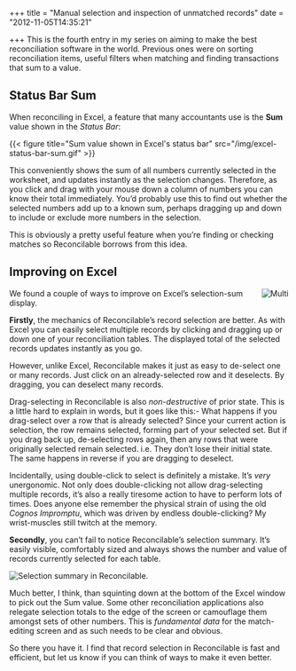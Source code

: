 +++
title = "Manual selection and inspection of unmatched records"
date = "2012-11-05T14:35:21"

+++
This is the fourth entry in my series on aiming to make the best reconciliation software in the world. Previous ones were on sorting reconciliation items, useful filters when matching and finding transactions that sum to a value.

## Status Bar Sum

When reconciling in Excel, a feature that many accountants use is the **Sum** value shown in the *Status Bar*:

{{< figure title="Sum value shown in Excel's status bar" src="/img/excel-status-bar-sum.gif" >}}
<!--more-->

This conveniently shows the sum of all numbers currently selected in the worksheet, and updates instantly as the selection changes. Therefore, as you click and drag with your mouse down a column of numbers you can know their total immediately. You’d probably use this to find out whether the selected numbers add up to a known sum, perhaps dragging up and down to include or exclude more numbers in the selection.

This is obviously a pretty useful feature when you’re finding or checking matches so Reconcilable borrows from this idea.

## Improving on Excel

<img style="float:right;" alt="Multi" src="/img/drag-multi-select.gif"/>

We found a couple of ways to improve on Excel’s selection-sum display.

**Firstly**, the mechanics of Reconcilable’s record selection are better. As with Excel you can easily select multiple records by clicking and dragging up or down one of your reconciliation tables. The displayed total of the selected records updates instantly as you go.

However, unlike Excel, Reconcilable makes it just as easy to de-select one or many records. Just click on an already-selected row and it deselects. By dragging, you can deselect many records.

Drag-selecting in Reconcilable is also *non-destructive* of prior state. This is a little hard to explain in words, but it goes like this:- What happens if you drag-select over a row that is already selected? Since your current action is selection, the row remains selected, forming part of your selected set. But if you drag back up, de-selecting rows again, then any rows that were originally selected remain selected. i.e. They don’t lose their initial state. The same happens in reverse if you are dragging to deselect.

Incidentally, using double-click to select is definitely a mistake. It’s *very* unergonomic. Not only does double-clicking not allow drag-selecting multiple records, it’s also a really tiresome action to have to perform lots of times. Does anyone else remember the physical strain of using the old *Cognos Impromptu*, which was driven by endless double-clicking? My wrist-muscles still twitch at the memory.

**Secondly**, you can’t fail to notice Reconcilable’s selection summary. It’s easily visible, comfortably sized and always shows the number and value of records currently selected for each table.

![Selection summary in Reconcilable.](/img/selection-summary-notmatched.png)

Much better, I think, than squinting down at the bottom of the Excel window to pick out the Sum value. Some other reconciliation applications also relegate selection totals to the edge of the screen or camouflage them amongst sets of other numbers. This is *fundamental data* for the match-editing screen and as such needs to be clear and obvious.

So there you have it. I find that record selection in Reconcilable is fast and efficient, but let us know if you can think of ways to make it even better.
